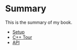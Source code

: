# Summary

This is the summary of my book.

* [Setup](section_0_setup/README.md)
* [C++ Tour](section_1_cpp_tour/README.md)
* [API](section_2_api/README.md)



